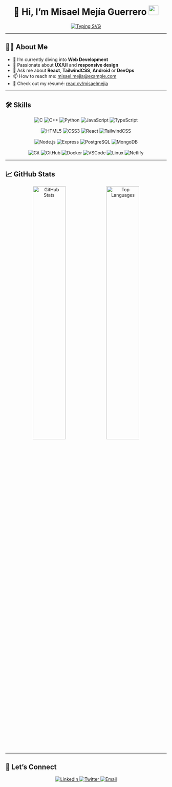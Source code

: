 <h1 align="center">
  👋 Hi, I’m Misael Mejía Guerrero
  <img src="https://media.giphy.com/media/hvRJCLFzcasrR4ia7z/giphy.gif" width="30">
</h1>

<p align="center">
 <a href="https://git.io/typing-svg"><img src="https://readme-typing-svg.demolab.com?font=Fira+Code&pause=1000&width=435&lines=Software+engineering+student;Web+development;Database;full+stack+development" alt="Typing SVG" /></a>
  </a>
</p>

---

## 👨‍💻 About Me

- 🔭 I’m currently diving into **Web Development**  
- 🌱 Passionate about **UX/UI** and **responsive design**  
- 💬 Ask me about **React**, **TailwindCSS**, **Android** or **DevOps**  
- 📫 How to reach me: [misael.mejia@example.com](mailto:misael.mejia@example.com)  
- 📝 Check out my résumé: [read.cv/misaelmejia](https://read.cv/misaelmejia)

---

## 🛠️ Skills

<p align="center">
  <!-- Languages -->
  <img src="https://img.shields.io/badge/C%20-%232370ED.svg?style=for-the-badge&logo=c&logoColor=white" alt="C">
  <img src="https://img.shields.io/badge/C++%20-%2300599C.svg?style=for-the-badge&logo=c%2B%2B&logoColor=white" alt="C++">
  <img src="https://img.shields.io/badge/Python%20-%2314354C.svg?style=for-the-badge&logo=python&logoColor=white" alt="Python">
  <img src="https://img.shields.io/badge/JavaScript%20-%23F7DF1E.svg?style=for-the-badge&logo=javascript&logoColor=black" alt="JavaScript">
  <img src="https://img.shields.io/badge/TypeScript%20-%23007ACC.svg?style=for-the-badge&logo=typescript&logoColor=white" alt="TypeScript">
  <br><br>
  <!-- Frontend -->
  <img src="https://img.shields.io/badge/HTML5-%23E34F26.svg?style=for-the-badge&logo=html5&logoColor=white" alt="HTML5">
  <img src="https://img.shields.io/badge/CSS3-%231572B6.svg?style=for-the-badge&logo=css3&logoColor=white" alt="CSS3">
  <img src="https://img.shields.io/badge/React-%2320232a.svg?style=for-the-badge&logo=react&logoColor=61DAFB" alt="React">
  <img src="https://img.shields.io/badge/TailwindCSS-%2338B2AC.svg?style=for-the-badge&logo=tailwind-css&logoColor=white" alt="TailwindCSS">
  <br><br>
  <!-- Backend & DB -->
  <img src="https://img.shields.io/badge/Node.js-%23339933.svg?style=for-the-badge&logo=node.js&logoColor=white" alt="Node.js">
  <img src="https://img.shields.io/badge/Express-%23000000.svg?style=for-the-badge&logo=express&logoColor=white" alt="Express">
  <img src="https://img.shields.io/badge/PostgreSQL-%23336791.svg?style=for-the-badge&logo=postgresql&logoColor=white" alt="PostgreSQL">
  <img src="https://img.shields.io/badge/MongoDB-%2347A248.svg?style=for-the-badge&logo=mongodb&logoColor=white" alt="MongoDB">
  <br><br>
  <!-- Tools & Cloud -->
  <img src="https://img.shields.io/badge/Git-%23F05033.svg?style=for-the-badge&logo=git&logoColor=white" alt="Git">
  <img src="https://img.shields.io/badge/GitHub-%23121011.svg?style=for-the-badge&logo=github&logoColor=white" alt="GitHub">
  <img src="https://img.shields.io/badge/Docker-%23024965.svg?style=for-the-badge&logo=docker&logoColor=white" alt="Docker">
  <img src="https://img.shields.io/badge/VS%20Code-%23007ACC.svg?style=for-the-badge&logo=visual-studio-code&logoColor=white" alt="VSCode">
  <img src="https://img.shields.io/badge/Linux-FCC624.svg?style=for-the-badge&logo=linux&logoColor=black" alt="Linux">
  <img src="https://img.shields.io/badge/Netlify-%2300C7B7.svg?style=for-the-badge&logo=netlify&logoColor=white" alt="Netlify">
</p>

---

## 📈 GitHub Stats

<p align="center">
  <img src="https://github-readme-stats.vercel.app/api?username=MisaelMejiaGuerrero&show_icons=true&theme=dark&hide_border=true" alt="GitHub Stats" width="45%">
  <img src="https://github-readme-stats.vercel.app/api/top-langs/?username=MisaelMejiaGuerrero&layout=compact&theme=dark&hide_border=true" alt="Top Languages" width="45%">
</p>

---

## 🤝 Let’s Connect

<p align="center">
  <a href="https://linkedin.com/in/your-linkedin" target="_blank">
    <img src="https://img.shields.io/badge/LinkedIn-%230077B5.svg?style=for-the-badge&logo=linkedin&logoColor=white" alt="LinkedIn">
  </a>
  <a href="https://twitter.com/your-twitter" target="_blank">
    <img src="https://img.shields.io/badge/Twitter-%231DA1F2.svg?style=for-the-badge&logo=twitter&logoColor=white" alt="Twitter">
  </a>
  <a href="mailto:misael.mejia@example.com">
    <img src="https://img.shields.io/badge/Email-%23D14836.svg?style=for-the-badge&logo=gmail&logoColor=white" alt="Email">
  </a>
</p>
